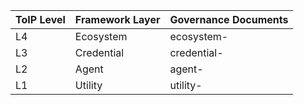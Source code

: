 | ToIP Level | Framework Layer| Governance Documents |
|---|---|---|
|L4| Ecosystem |ecosystem-|
|L3| Credential |credential-|
|L2| Agent |agent-|
|L1| Utility |utility-|
